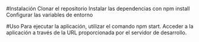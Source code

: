 #Instalación
Clonar el repositorio
Instalar las dependencias con npm install
Configurar las variables de entorno

#Uso
Para ejecutar la aplicación, utilizar el comando npm start. Acceder a la aplicación a través de la URL proporcionada por el servidor de desarrollo.



